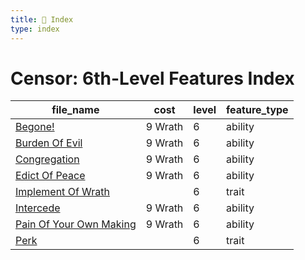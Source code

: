 ```yaml
---
title: 📑 Index
type: index
---
```


# Censor: 6th-Level Features Index

| file_name                                                     | cost    | level | feature_type |
| ------------------------------------------------------------- | ------- | ----- | ------------ |
| [Begone!](../Begone%21)                                       | 9 Wrath | 6     | ability      |
| [Burden Of Evil](../Burden%20Of%20Evil)                       | 9 Wrath | 6     | ability      |
| [Congregation](../Congregation)                               | 9 Wrath | 6     | ability      |
| [Edict Of Peace](../Edict%20Of%20Peace)                       | 9 Wrath | 6     | ability      |
| [Implement Of Wrath](../Implement%20Of%20Wrath)               |         | 6     | trait        |
| [Intercede](../Intercede)                                     | 9 Wrath | 6     | ability      |
| [Pain Of Your Own Making](../Pain%20Of%20Your%20Own%20Making) | 9 Wrath | 6     | ability      |
| [Perk](../Perk)                                               |         | 6     | trait        |
